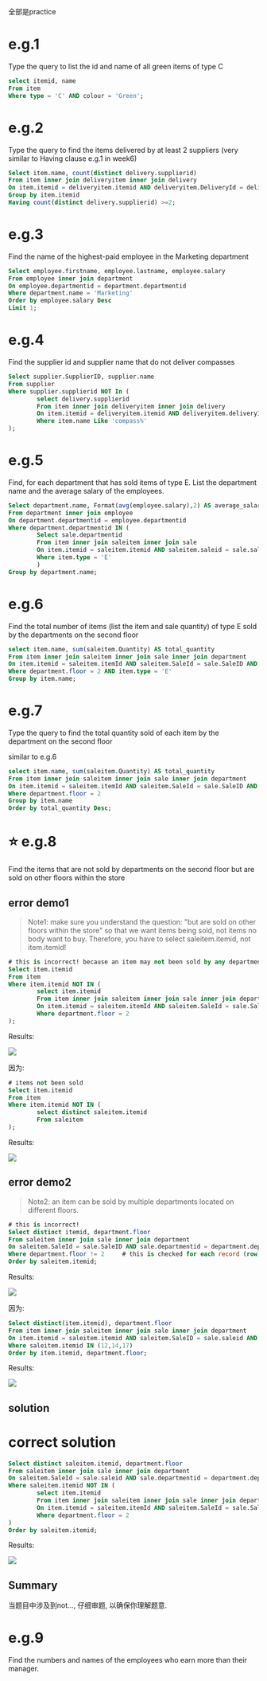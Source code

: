全部是practice

# e.g.1 

Type the query to list the id and name of all green items of type C

```sql
select itemid, name
From item
Where type = 'C' AND colour = 'Green';
```

# e.g.2

Type the query to find the items delivered by at least 2 suppliers (very similar to Having clause e.g.1 in week6)

```sql
Select item.name, count(distinct delivery.supplierid)
From item inner join deliveryitem inner join delivery
On item.itemid = deliveryitem.itemid AND deliveryitem.DeliveryId = delivery.DeliveryID
Group by item.itemid
Having count(distinct delivery.supplierid) >=2;
```

# e.g.3

Find the name of the highest-paid employee in the Marketing department

```sql
Select employee.firstname, employee.lastname, employee.salary
From employee inner join department
On employee.departmentid = department.departmentid
Where department.name = 'Marketing'
Order by employee.salary Desc
Limit 1;
```

# e.g.4

Find the supplier id and supplier name that do not deliver compasses

```sql
Select supplier.SupplierID, supplier.name
From supplier
Where supplier.supplierid NOT In (
		select delivery.supplierid
		From item inner join deliveryitem inner join delivery 
		On item.itemid = deliveryitem.itemid AND deliveryitem.deliveryId = delivery.deliveryID 
		Where item.name Like 'compass%'
);
```

# e.g.5

Find, for each department that has sold items of type E. List the department name and the average salary of the employees.

```sql
Select department.name, Format(avg(employee.salary),2) AS average_salary
From department inner join employee
On department.departmentid = employee.departmentid
Where department.departmentid IN (
		Select sale.departmentid 
		From item inner join saleitem inner join sale
		On item.itemid = saleitem.itemid AND saleitem.saleid = sale.saleid
		Where item.type = 'E'
		)
Group by department.name;
```

# e.g.6

Find the total number of items (list the item and sale quantity) of type E sold by the departments on the second floor

```sql
select item.name, sum(saleitem.Quantity) AS total_quantity
From item inner join saleitem inner join sale inner join department
On item.itemid = saleitem.itemId AND saleitem.SaleId = sale.SaleID AND  sale.departmentID = department.departmentID
Where department.floor = 2 AND item.type = 'E'
Group by item.name;
```

# e.g.7

Type the query to find the total quantity sold of each item by the department on the second floor 

similar to e.g.6

```sql
select item.name, sum(saleitem.Quantity) AS total_quantity
From item inner join saleitem inner join sale inner join department
On item.itemid = saleitem.itemId AND saleitem.SaleId = sale.SaleID AND  sale.departmentID = department.departmentID
Where department.floor = 2 
Group by item.name
Order by total_quantity Desc;
```

# :star: e.g.8

Find the items that are not sold by departments on the second floor but are sold on other floors within the store

## error demo1
> Note1: make sure you understand the question: "but are sold on other floors within the store" so that we want items being sold, not items no body want to buy. Therefore, you have to select saleitem.itemid, not item.itemid! 

```sql
# this is incorrect! because an item may not been sold by any departments! 
Select item.itemid
From item
Where item.itemid NOT IN (
		select item.itemid
		From item inner join saleitem inner join sale inner join department
		On item.itemid = saleitem.itemId AND saleitem.SaleId = sale.SaleID AND  sale.departmentID = department.departmentID
		Where department.floor = 2 
);
```
Results:

![](Src/eg8_errordemo1.png)

因为:

```sql
# items not been sold 
Select item.itemid 
From item
Where item.itemid NOT IN (
		select distinct saleitem.itemid
		From saleitem
);
```

Results:

![](Src/eg8_errordemo1_itemnotsold.png)


## error demo2
> Note2: an item can be sold by multiple departments located on different floors. 

```sql
# this is incorrect!
Select distinct itemid, department.floor
From saleitem inner join sale inner join department
On saleitem.SaleId = sale.SaleID AND sale.departmentid = department.departmentID
Where department.floor != 2     # this is checked for each record (row) in the table
Order by saleitem.itemid;
```
Results:

![](Src/eg8_errordemo2_1.png)

因为:

```sql
Select distinct(item.itemid), department.floor
From item inner join saleitem inner join sale inner join department
On item.itemid = saleitem.itemid AND saleitem.SaleID = sale.saleid AND sale.departmentID = department.departmentID
Where saleitem.itemid IN (12,14,17)
Order by item.itemid, department.floor;
```

Results:

![](Src/eg8_errordemo2_2.png)

## solution
# correct solution
```sql
Select distinct saleitem.itemid, department.floor
From saleitem inner join sale inner join department
On saleitem.SaleId = sale.saleid AND sale.departmentid = department.departmentid
Where saleitem.itemid NOT IN (
		select item.itemid
		From item inner join saleitem inner join sale inner join department
		On item.itemid = saleitem.itemId AND saleitem.SaleId = sale.SaleID AND  sale.departmentID = department.departmentID
		Where department.floor = 2 
)
Order by saleitem.itemid;
```

Results:

![](Src/eg8_solution.png)


## Summary
当题目中涉及到not..., 仔细审题, 以确保你理解题意.


# e.g.9

Find the numbers and names of the employees who earn more than their manager.